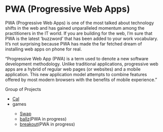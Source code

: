 # PWA (Progressive Web Apps)


PWA (Progressive Web Apps) is one of the most talked about technology shifts in the web and has gained unparalleled momentum among the practitioners in the IT world. If you are building for the web, I’m sure that PWA is the latest ‘buzzword’ that has been added to your work vocabulary. It’s not surprising because PWA has made the far fetched dream of installing web apps on phone for real.


“Progressive Web App (PWA) is a term used to denote a new software development methodology. Unlike traditional applications, progressive web apps are a hybrid of regular web pages (or websites) and a mobile application. This new application model attempts to combine features offered by most modern browsers with the benefits of mobile experience.”

Group of Projects

<ul>
<li><a href="https://santoshge-reddy.github.io/pwa/cal/">Cal</a></li>
<li>games</li>
<ul>
  <li><a href="https://santoshge-reddy.github.io/pwa/games/swap/">Swap</a></li>
  <li><a href="https://santoshge-reddy.github.io/pwa/games/ballz/">ballz</a>(PWA in progress)</li>
  <li><a href="https://santoshge-reddy.github.io/pwa/games/breakout/">breakout</a>(PWA in progress)</li>
</ul>
</ul>
